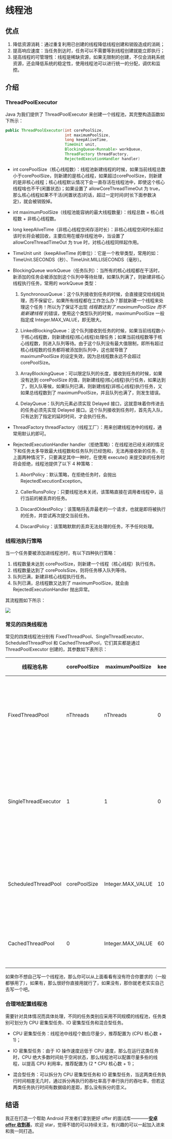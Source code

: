 # 线程池

## 优点

1. 降低资源消耗：通过重复利用已创建的线程降低线程创建和销毁造成的消耗；
2. 提高响应速度：当任务到达时，任务可以不需要等到线程创建就能立即执行；
3. 提高线程的可管理性：线程是稀缺资源，如果无限制的创建，不仅会消耗系统资源，还会降低系统的稳定性，使用线程池可以进行统一的分配，调优和监控。


## 介绍

### ThreadPoolExecutor

Java 为我们提供了 ThreadPoolExecutor 来创建一个线程池，其完整构造函数如下所示：

```java
public ThreadPoolExecutor(int corePoolSize,
                          int maximumPoolSize,
                          long keepAliveTime,
                          TimeUnit unit,
                          BlockingQueue<Runnable> workQueue,
                          ThreadFactory threadFactory,
                          RejectedExecutionHandler handler)
```

* int corePoolSize（核心线程数）：线程池新建线程的时候，如果当前线程总数小于corePoolSize，则新建的是核心线程，如果超过corePoolSize，则新建的是非核心线程；核心线程默认情况下会一直存活在线程池中，即使这个核心线程啥也不干(闲置状态)；如果设置了 allowCoreThreadTimeOut 为 true，那么核心线程如果不干活(闲置状态)的话，超过一定时间(时长下面参数决定)，就会被销毁掉。

* int maximumPoolSize（线程池能容纳的最大线程数量）：线程总数 = 核心线程数 + 非核心线程数。

* long keepAliveTime（非核心线程空闲存活时长）：非核心线程空闲时长超过该时长将会被回收，主要应用在缓存线程池中，当设置了 allowCoreThreadTimeOut 为 true 时，对核心线程同样起作用。

* TimeUnit unit（keepAliveTime 的单位）：它是一个枚举类型，常用的如：TimeUnit.SECONDS（秒）、TimeUnit.MILLISECONDS（毫秒）。

* BlockingQueue workQueue（任务队列）：当所有的核心线程都在干活时，新添加的任务会被添加到这个队列中等待处理，如果队列满了，则新建非核心线程执行任务，常用的 workQueue 类型：
  1. SynchronousQueue：这个队列接收到任务的时候，会直接提交给线程处理，而不保留它，如果所有线程都在工作怎么办？那就新建一个线程来处理这个任务！所以为了保证不出现 *线程数达到了 maximumPoolSize 而不能新建线程* 的错误，使用这个类型队列的时候，maximumPoolSize 一般指定成 Integer.MAX_VALUE，即无限大。

  2. LinkedBlockingQueue：这个队列接收到任务的时候，如果当前线程数小于核心线程数，则新建线程(核心线程)处理任务；如果当前线程数等于核心线程数，则进入队列等待。由于这个队列没有最大值限制，即所有超过核心线程数的任务都将被添加到队列中，这也就导致了 maximumPoolSize 的设定失效，因为总线程数永远不会超过 corePoolSize。

  3. ArrayBlockingQueue：可以限定队列的长度，接收到任务的时候，如果没有达到 corePoolSize 的值，则新建线程(核心线程)执行任务，如果达到了，则入队等候，如果队列已满，则新建线程(非核心线程)执行任务，又如果总线程数到了 maximumPoolSize，并且队列也满了，则发生错误。

  4. DelayQueue：队列内元素必须实现 Delayed 接口，这就意味着你传进去的任务必须先实现 Delayed 接口。这个队列接收到任务时，首先先入队，只有达到了指定的延时时间，才会执行任务。

* ThreadFactory threadFactory（线程工厂）：用来创建线程池中的线程，通常用默认的即可。

* RejectedExecutionHandler handler（拒绝策略）：在线程池已经关闭的情况下和任务太多导致最大线程数和任务队列已经饱和，无法再接收新的任务，在上面两种情况下，只要满足其中一种时，在使用 execute() 来提交新的任务时将会拒绝，线程池提供了以下 4 种策略：
  1. AbortPolicy：默认策略，在拒绝任务时，会抛出RejectedExecutionException。

  2. CallerRunsPolicy：只要线程池未关闭，该策略直接在调用者线程中，运行当前的被丢弃的任务。

  3. DiscardOldestPolicy：该策略将丢弃最老的一个请求，也就是即将被执行的任务，并尝试再次提交当前任务。

  4. DiscardPolicy：该策略默默的丢弃无法处理的任务，不予任何处理。


### 线程池执行策略

当一个任务要被添加进线程池时，有以下四种执行策略：

1. 线程数量未达到 corePoolSize，则新建一个线程（核心线程）执行任务。
2. 线程数量达到了 corePoolsSize，则将任务移入队列等待。
3. 队列已满，新建非核心线程执行任务。
4. 队列已满，总线程数又达到了 maximumPoolSize，就会由 RejectedExecutionHandler 抛出异常。

其流程图如下所示：

![](http://ww1.sinaimg.cn/large/b75b8776gy1fvshz2bh4qj20rn0ehwf4.jpg)


### 常见的四类线程池

常见的四类线程池分别有 FixedThreadPool、SingleThreadExecutor、ScheduledThreadPool 和 CachedThreadPool，它们其实都是通过 ThreadPoolExecutor 创建的，其参数如下表所示：

|线程池名称|corePoolSize|maximumPoolSize|keepAliveTime|unit|workQueue|threadFactory|handler|适用场景|
|---|---|---|---|---|---|---|---|---|
|FixedThreadPool|nThreads|nThreads|0|MILLISECONDS|LinkedBlockingQueue|defaultThreadFactory|defaultHandler|已知并发压力的情况下，对线程数做限制|
|SingleThreadExecutor|1|1|0|MILLISECONDS|LinkedBlockingQueue|defaultThreadFactory|defaultHandler|需要保证顺序执行的场景，并且只有一个线程在执行|
|ScheduledThreadPool|corePoolSize|Integer.MAX_VALUE|10|MILLISECONDS|DelayedWorkQueue|defaultThreadFactory|defaultHandler|需要多个后台线程执行周期任务的场景|
|CachedThreadPool|0|Integer.MAX_VALUE|60|SECONDS|SynchronousQueue|defaultThreadFactory|defaultHandler|处理执行时间比较短的任务|

如果你不想自己写一个线程池，那么你可以从上面看看有没有符合你要求的（一般都够用了），如果有，那么很好你直接用就行了，如果没有，那你就老老实实自己去写一个吧。


### 合理地配置线程池

需要针对具体情况而具体处理，不同的任务类别应采用不同规模的线程池，任务类别可划分为 CPU 密集型任务、IO 密集型任务和混合型任务。

* CPU 密集型任务：线程池中线程个数应尽量少，推荐配置为 (CPU 核心数 + 1)；

* IO 密集型任务：由于 IO 操作速度远低于 CPU 速度，那么在运行这类任务时，CPU 绝大多数时间处于空闲状态，那么线程池可以配置尽量多些的线程，以提高 CPU 利用率，推荐配置为 (2 * CPU 核心数 + 1)；

* 混合型任务：可以拆分为 CPU 密集型任务和 IO 密集型任务，当这两类任务执行时间相差无几时，通过拆分再执行的吞吐率高于串行执行的吞吐率，但若这两类任务执行时间有数据级的差距，那么没有拆分的意义。


## 结语

我正在打造一个帮助 Android 开发者们拿到更好 offer 的面试库————**[安卓 offer 收割基](https://github.com/Blankj/AndroidOfferKiller)**，欢迎 star，觉得不错的可以持续关注，有兴趣的可以一起加入进来和我一同打造。